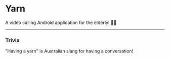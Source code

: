 # Yarn
A video calling Android application for the elderly! 👴👵

---

### Trivia
"Having a yarn" is Australian slang for having a conversation!
